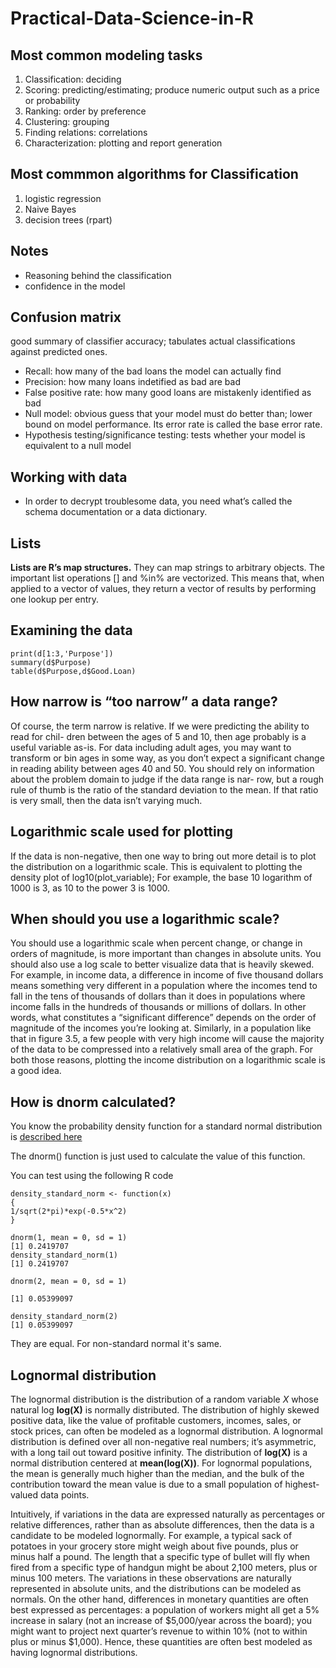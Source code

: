 # Practical-Data-Science-in-R

## Most common modeling tasks

1. Classification:  deciding
2. Scoring:  predicting/estimating; produce numeric output such as a price or probability
3. Ranking: order by preference
4. Clustering:  grouping
5. Finding relations:  correlations
6. Characterization:  plotting and report generation

## Most commmon algorithms for Classification
1. logistic regression
2. Naive Bayes
3. decision trees (rpart)

## Notes
* Reasoning behind the classification
* confidence in the model

## Confusion matrix

good summary of classifier accuracy; tabulates actual classifications against predicted ones.

* Recall:  how many of the bad loans the model can actually find
* Precision:  how many loans indetified as bad are bad
* False positive rate:  how many good loans are mistakenly identified as bad
* Null model:  obvious guess that your model must do better than; lower bound on model performance.  Its error rate is called the base error rate.
* Hypothesis testing/significance testing:  tests whether your model is equivalent to a null model

## Working with data

* In order to decrypt troublesome data, you need what’s called the schema documentation or a data dictionary.

## Lists

__Lists are R’s map structures.__ They can map strings to arbitrary objects. The important list operations [] and %in% are vectorized. This means that, when applied to a vector of values, they return a vector of results by performing one lookup per entry.

## Examining the data
```
print(d[1:3,'Purpose'])
summary(d$Purpose)
table(d$Purpose,d$Good.Loan)
```
## How narrow is “too narrow” a data range?
Of course, the term narrow is relative. If we were predicting the ability to read for chil- dren between the ages of 5 and 10, then age probably is a useful variable as-is. For data including adult ages, you may want to transform or bin ages in some way, as you don’t expect a significant change in reading ability between ages 40 and 50. You should rely on information about the problem domain to judge if the data range is nar- row, but a rough rule of thumb is the ratio of the standard deviation to the mean. If that ratio is very small, then the data isn’t varying much.

## Logarithmic scale used for plotting
If the data is non-negative, then one way to bring out more detail is to plot the distribution on a logarithmic scale.  This is equivalent to plotting the density plot of log10(plot_variable); For example, the base 10 logarithm of 1000 is 3, as 10 to the power 3 is 1000.

## When should you use a logarithmic scale?
You should use a logarithmic scale when percent change, or change in orders of magnitude, is more important than changes in absolute units. You should also use a log scale to better visualize data that is heavily skewed.  For example, in income data, a difference in income of five thousand dollars means something very different in a population where the incomes tend to fall in the tens of thousands of dollars than it does in populations where income falls in the hundreds of thousands or millions of dollars. In other words, what constitutes a “significant difference” depends on the order of magnitude of the incomes you’re looking at. Similarly, in a population like that in figure 3.5, a few people with very high income will cause the majority of the data to be compressed into a relatively small area of the graph. For both those reasons, plotting the income distribution on a logarithmic scale is a good idea.

## How is dnorm calculated?

You know the probability density function for a standard normal distribution is [described here](https://stats.stackexchange.com/questions/157662/rnorm-vs-dnorm-in-r/157667)

The dnorm() function is just used to calculate the value of this function.

You can test using the following R code

```
density_standard_norm <- function(x)
{
1/sqrt(2*pi)*exp(-0.5*x^2)
}
```

```
dnorm(1, mean = 0, sd = 1)
[1] 0.2419707
density_standard_norm(1)
[1] 0.2419707

dnorm(2, mean = 0, sd = 1)

[1] 0.05399097

density_standard_norm(2) 
[1] 0.05399097
```

They are equal. For non-standard normal it's same.

## Lognormal distribution
The lognormal distribution is the distribution of a random variable _X_ whose natural log
**log(X)** is normally distributed. The distribution of highly skewed positive data, like
the value of profitable customers, incomes, sales, or stock prices, can often be modeled
as a lognormal distribution. A lognormal distribution is defined over all non-negative
real numbers; it’s asymmetric, with a long tail out toward positive infinity. 
The distribution of **log(X)** is a normal
distribution centered at **mean(log(X))**. For lognormal populations, the mean is generally
much higher than the median, and the bulk of the contribution toward the
mean value is due to a small population of highest-valued data points.

Intuitively, if variations in the data are expressed naturally as percentages or relative
differences, rather than as absolute differences, then the data is a candidate to be
modeled lognormally. For example, a typical sack of potatoes in your grocery store
might weigh about five pounds, plus or minus half a pound. The length that a specific
type of bullet will fly when fired from a specific type of handgun might be about 2,100
meters, plus or minus 100 meters. The variations in these observations are naturally
represented in absolute units, and the distributions can be modeled as normals. On
the other hand, differences in monetary quantities are often best expressed as percentages:
a population of workers might all get a 5% increase in salary (not an
increase of $5,000/year across the board); you might want to project next quarter’s
revenue to within 10% (not to within plus or minus $1,000). Hence, these quantities
are often best modeled as having lognormal distributions.
